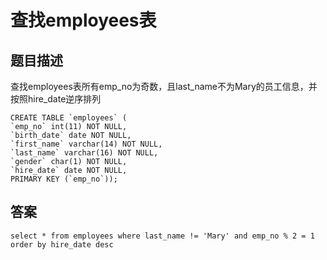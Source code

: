 # 查找employees表

## 题目描述

查找employees表所有emp_no为奇数，且last_name不为Mary的员工信息，并按照hire_date逆序排列

```msyql
CREATE TABLE `employees` (
`emp_no` int(11) NOT NULL,
`birth_date` date NOT NULL,
`first_name` varchar(14) NOT NULL,
`last_name` varchar(16) NOT NULL,
`gender` char(1) NOT NULL,
`hire_date` date NOT NULL,
PRIMARY KEY (`emp_no`));
```

## 答案

```mysql
select * from employees where last_name != 'Mary' and emp_no % 2 = 1 order by hire_date desc
```

